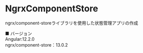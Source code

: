 # NgrxComponentStore

ngrx/component-storeライブラリを使用した状態管理アプリの作成

■ バージョン<br>
Angular:12.2.0<br>
ngrx/component-store：13.0.2<br>
